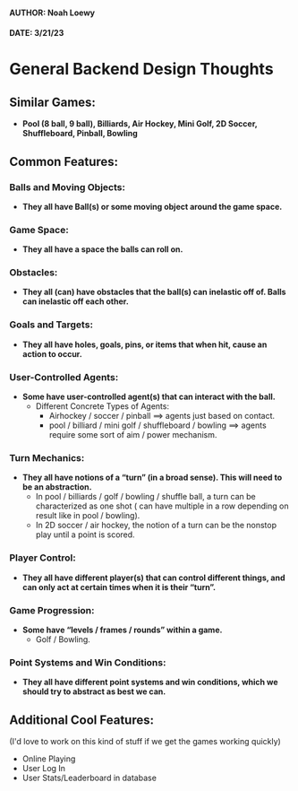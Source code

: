 #### AUTHOR: Noah Loewy

#### DATE: 3/21/23

# General Backend Design Thoughts

## Similar Games:

- **Pool (8 ball, 9 ball), Billiards, Air Hockey, Mini Golf, 2D Soccer, Shuffleboard, Pinball,
  Bowling**

## Common Features:

### Balls and Moving Objects:

- **They all have Ball(s) or some moving object around the game space.**

### Game Space:

- **They all have a space the balls can roll on.**

### Obstacles:

- **They all (can) have obstacles that the ball(s) can inelastic off of. Balls can inelastic off each
  other.**

### Goals and Targets:

- **They all have holes, goals, pins, or items that when hit, cause an action to occur.**

### User-Controlled Agents:

- **Some have user-controlled agent(s) that can interact with the ball.**
    - Different Concrete Types of Agents:
        - Airhockey / soccer / pinball ==> agents just based on contact.
        - pool / billiard / mini golf / shuffleboard / bowling ==> agents require some sort of aim /
          power mechanism.

### Turn Mechanics:

- **They all have notions of a “turn” (in a broad sense). This will need to be an abstraction.**
    - In pool / billiards / golf / bowling / shuffle ball, a turn can be characterized as one shot (
      can have multiple in a row depending on result like in pool / bowling).
    - In 2D soccer / air hockey, the notion of a turn can be the nonstop play until a point is
      scored.

### Player Control:

- **They all have different player(s) that can control different things, and can only act at certain
  times when it is their “turn”.**

### Game Progression:

- **Some have “levels / frames / rounds” within a game.**
    - Golf / Bowling.

### Point Systems and Win Conditions:

- **They all have different point systems and win conditions, which we should try to abstract as
  best we can.**

## Additional Cool Features:

(I'd love to work on this kind of stuff if we get the games working quickly)

- Online Playing
- User Log In
- User Stats/Leaderboard in database
